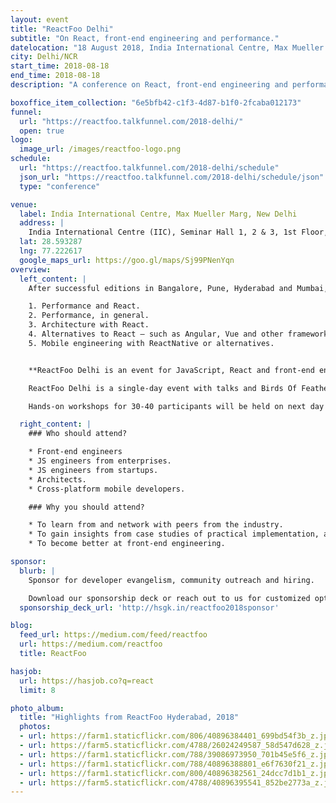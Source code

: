 ```yaml
---
layout: event
title: "ReactFoo Delhi"
subtitle: "On React, front-end engineering and performance."
datelocation: "18 August 2018, India International Centre, Max Mueller Marg, New Delhi"
city: Delhi/NCR
start_time: 2018-08-18
end_time: 2018-08-18
description: "A conference on React, front-end engineering and performance."

boxoffice_item_collection: "6e5bfb42-c1f3-4d87-b1f0-2fcaba012173"
funnel:
  url: "https://reactfoo.talkfunnel.com/2018-delhi/"
  open: true
logo:
  image_url: /images/reactfoo-logo.png
schedule:
  url: "https://reactfoo.talkfunnel.com/2018-delhi/schedule"
  json_url: "https://reactfoo.talkfunnel.com/2018-delhi/schedule/json"
  type: "conference"

venue:
  label: India International Centre, Max Mueller Marg, New Delhi
  address: |
    India International Centre (IIC), Seminar Hall 1, 2 & 3, 1st Floor, Kamaladevi Block, Max Mueller Marg, Lodhi Gardens, New Delhi - 110003.
  lat: 28.593287
  lng: 77.222617
  google_maps_url: https://goo.gl/maps/Sj99PNenYqn
overview:
  left_content: |
    After successful editions in Bangalore, Pune, Hyderabad and Mumbai, ReactFoo travels to Delhi. The Delhi edition will focus on the following topics:

    1. Performance and React.
    2. Performance, in general.
    3. Architecture with React.
    4. Alternatives to React – such as Angular, Vue and other frameworks – why these worked / did not work for your use-case.
    5. Mobile engineering with ReactNative or alternatives.


    **ReactFoo Delhi is an event for JavaScript, React and front-end engineers.**

    ReactFoo Delhi is a single-day event with talks and Birds Of Feather (BOF) sessions.     

    Hands-on workshops for 30-40 participants will be held on next day of the conference. Workshops will be announced shortly. **Tickets have to be purchased separately.**

  right_content: |
    ### Who should attend?

    * Front-end engineers
    * JS engineers from enterprises.
    * JS engineers from startups.
    * Architects.
    * Cross-platform mobile developers.

    ### Why you should attend?

    * To learn from and network with peers from the industry.
    * To gain insights from case studies of practical implementation, and evaluate ReactJS and React Native for your work.
    * To become better at front-end engineering.

sponsor:
  blurb: |
    Sponsor for developer evangelism, community outreach and hiring.

    Download our sponsorship deck or reach out to us for customized options at [info@hasgeek.com](mailto:info@hasgeek.com)
  sponsorship_deck_url: 'http://hsgk.in/reactfoo2018sponsor'

blog:
  feed_url: https://medium.com/feed/reactfoo
  url: https://medium.com/reactfoo
  title: ReactFoo

hasjob:
  url: https://hasjob.co?q=react
  limit: 8

photo_album:
  title: "Highlights from ReactFoo Hyderabad, 2018"
  photos:
  - url: https://farm1.staticflickr.com/806/40896384401_699bd54f3b_z.jpg
  - url: https://farm5.staticflickr.com/4788/26024249587_58d547d628_z.jpg
  - url: https://farm1.staticflickr.com/788/39086973950_701b45e5f6_z.jpg
  - url: https://farm1.staticflickr.com/788/40896388801_e6f7630f21_z.jpg
  - url: https://farm1.staticflickr.com/800/40896382561_24dcc7d1b1_z.jpg
  - url: https://farm5.staticflickr.com/4788/40896395541_852be2773a_z.jpg
---
```

